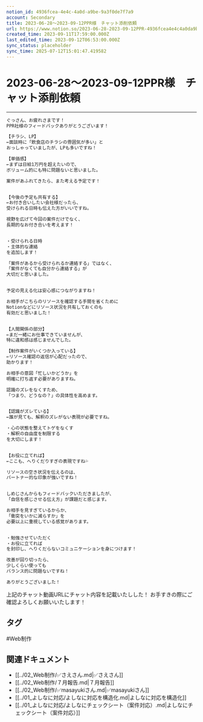 ```yaml
---
notion_id: 4936fcea-4e4c-4a0d-a9be-9a3f0de7f7a9
account: Secondary
title: 2023-06-28～2023-09-12PPR様　チャット添削依頼
url: https://www.notion.so/2023-06-28-2023-09-12PPR-4936fcea4e4c4a0da9be9a3f0de7f7a9
created_time: 2023-09-11T17:59:00.000Z
last_edited_time: 2023-09-12T06:53:00.000Z
sync_status: placeholder
sync_time: 2025-07-12T15:01:47.419582
---
```

# 2023-06-28～2023-09-12PPR様　チャット添削依頼

---
```javascript
ぐっさん、お疲れさまです！
PPR社様のフィードバックありがとうございます！

【チラシ、LP】
←面談時に「飲食店のチラシの雰囲気が多い」と
おっしゃっていましたが、LPも多いですね！

【単価感】
←まずは日給1万円を超えたいので、
ボリューム的にも特に問題ないと思いました。

案件があふれてきたら、また考える予定です！


【今後の予定も共有する】
←お付き合いしたい会社様だったら、
受けられる日時も伝えた方がいいですね。

視野を広げて今回の案件だけでなく、
長期的なお付き合いを考えます！


・受けられる日時
・主体的な連絡
を追加します！

「案件があるから受けられるか連絡する」ではなく、
「案件がなくても自分から連絡する」が
大切だと思いました。


予定の見える化は安心感につながりますね！

お相手がこちらのリソースを確認する手間を省くために
Notionなどにリソース状況を共有しておくのも
有効だと思いました！


【人間関係の部分】
←まだ一緒にお仕事できていませんが、
特に違和感は感じませんでした。

【制作案件がいくつか入っている】
←リソース確認の返信が心配だったので、
助かります！

お相手の意図「忙しいかどうか」を
明確に打ち返す必要がありますね。

認識のズレをなくすため、
「つまり、どうなの？」の具体性を高めます。


【認識がズレている】
←誰が見ても、解釈のズレがない表現が必要ですね。

・心の状態を整えてトゲをなくす
・解釈の自由度を制限する
を大切にします！


【お役に立てれば】
←ここも、へりくだりすぎの表現ですね💦

リソースの空き状況を伝えるのは、
パートナー的な印象が強いですね！


しめじさんからもフィードバックいただきましたが、
「自信を感じさせる伝え方」が課題だと感じます。

お相手を見すぎているからか、
「衝突をいかに減らすか」を
必要以上に重視している感覚があります。


・勉強させていただく
・お役に立てれば
を封印し、へりくだらないコミュニケーションを身につけます！

改善が回り切ったら、
少しくらい使っても
バランス的に問題ないですね！

ありがとうございました！
```
上記のチャット動画URLにチャット内容を記載いたしした！
お手すきの際にご確認よろしくお願いいたします！

## タグ

#Web制作 

## 関連ドキュメント

- [[../02_Web制作/✅さえさん.md|✅さえさん]]
- [[../02_Web制作/７月報告.md|７月報告]]
- [[../02_Web制作/✅masayukiさん.md|✅masayukiさん]]
- [[../01_よしなに対応/よしなに対応を構造化.md|よしなに対応を構造化]]
- [[../01_よしなに対応/よしなにチェックシート（案件対応）.md|よしなにチェックシート（案件対応）]]
